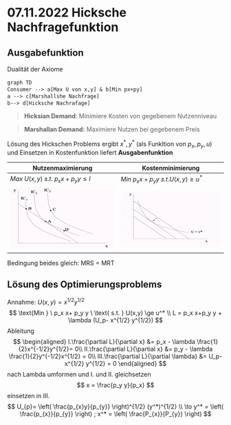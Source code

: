 # 07.11.2022 Hicksche Nachfragefunktion



## Ausgabefunktion

Dualität der Axiome

```mermaid
graph TD
Consumer --> a[Max U von x,y] & b[Min px+py]
a --> c[Marshallshe Nachfrage]
b--> d[Hicksche Nachrafage]
```

> **Hicksian Demand**: Minimiere Kosten von gegebenem Nutzenniveau

> **Marshallan Demand:** Maximiere Nutzen bei gegebenem Preis

Lösung des Hickschen Problems ergibt $x^*,y^*$ (als Funkltion von $p_x,p_y,u$) und Einsetzen in Kostenfunktion liefert **Ausgabenfunktion**

| Nutzenmaximierung                          | Kostenminimierung                          |
| ------------------------------------------ | ------------------------------------------ |
| $Max \ U(x,y) \ s.t. \ p_x x+ p_y y \le I$ | $Min \ p_x x+ p_y y \ s.t. U(x,y) \ge u^*$ |
| ![img](../images/2022-11-07_13-49-17.jpg)  | ![img](../images/2022-11-07_13-50-03.jpg)  |

Bedingung beides gleich: MRS = MRT

## Lösung des Optimierungsproblems

Annahme: $U(x,y) = x^{1/2} y^{1/2}$
$$
\text{Min } \ p_x x+ p_y y \ \text{  s.t. } U(x,y) \ge u^* \\
L = p_x x+p_y y + \lambda (U_p- x^{1/2} y^{1/2})
$$
Ableitung
$$
\begin{aligned}
I.\frac{\partial L}{\partial x} &= 
p_x - \lambda \frac{1}{2}x^{-1/2}y^{1/2}= 0\\
II.\frac{\partial L}{\partial x} &= 
p_y - \lambda \frac{1}{2}y^{-1/2}x^{1/2} = 0\\ 
III.\frac{\partial L}{\partial \lambda} &= U_p- x^{1/2} y^{1/2} = 0
\end{aligned}
$$
nach Lambda umformen und I. und II. gleichsetzen
$$
x = \frac{p_y y}{p_x}
$$
einsetzen in III.
$$
U_{p}= \left( \frac{p_{x}y}{p_{y}} \right)^{1/2} (y^*)^{1/2} \\
\to y^* = \left( \frac{p_{x}}{p_{y}} \right) ; 
x^* = \left( \frac{P_{x}}{P_{y}} \right)
$$
